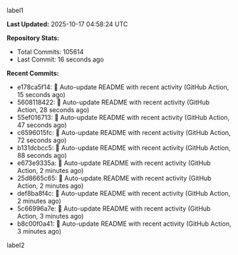 
label1 
<!-- ACTIVITY_START -->
**Last Updated:** 2025-10-17 04:58:24 UTC

**Repository Stats:**
- Total Commits: 105614
- Last Commit: 16 seconds ago

**Recent Commits:**
- e178ca5f14: 🤖 Auto-update README with recent activity (GitHub Action, 15 seconds ago)
- 5608118422: 🤖 Auto-update README with recent activity (GitHub Action, 28 seconds ago)
- 55ef016713: 🤖 Auto-update README with recent activity (GitHub Action, 47 seconds ago)
- c6596015fc: 🤖 Auto-update README with recent activity (GitHub Action, 72 seconds ago)
- b131dcbcc5: 🤖 Auto-update README with recent activity (GitHub Action, 88 seconds ago)
- e673e9335a: 🤖 Auto-update README with recent activity (GitHub Action, 2 minutes ago)
- 25d8665c65: 🤖 Auto-update README with recent activity (GitHub Action, 2 minutes ago)
- def8ba8f4c: 🤖 Auto-update README with recent activity (GitHub Action, 2 minutes ago)
- 5c66996a7e: 🤖 Auto-update README with recent activity (GitHub Action, 3 minutes ago)
- b8c00f0a41: 🤖 Auto-update README with recent activity (GitHub Action, 3 minutes ago)
<!-- ACTIVITY_END -->

label2
